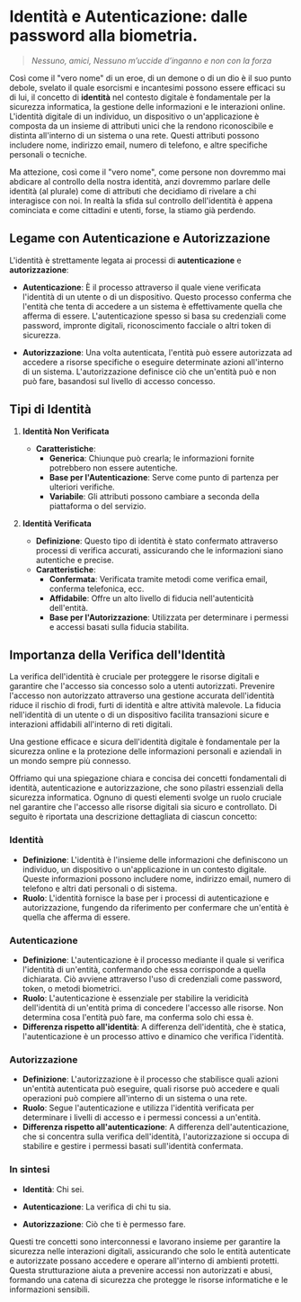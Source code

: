 <!-- \cleardoublepage -->


# Identità e Autenticazione: dalle password alla biometria.


> *Nessuno, amici, Nessuno m’uccide d’inganno e non con la forza*



Così come il "vero nome" di un eroe, di un demone o di un dio è il suo punto debole, svelato il quale esorcismi e incantesimi possono essere efficaci su di lui, il concetto di **identità** nel contesto digitale è fondamentale per la sicurezza informatica, la gestione delle informazioni e le interazioni online. L'identità digitale di un individuo, un dispositivo o un'applicazione è composta da un insieme di attributi unici che la rendono riconoscibile e distinta all'interno di un sistema o una rete. Questi attributi possono includere nome, indirizzo email, numero di telefono, e altre specifiche personali o tecniche.

Ma attezione, così come il "vero nome", come persone non dovremmo mai abdicare al controllo della nostra identità, anzi dovremmo parlare delle identità (al plurale) come di attributi che decidiamo di rivelare a chi interagisce con noi. In realtà la sfida sul controllo dell'identità è appena cominciata e come cittadini e utenti, forse, la stiamo già perdendo.

## Legame con Autenticazione e Autorizzazione

L'identità è strettamente legata ai processi di **autenticazione** e **autorizzazione**:

- **Autenticazione**: È il processo attraverso il quale viene verificata l'identità di un utente o di un dispositivo. Questo processo conferma che l'entità che tenta di accedere a un sistema è effettivamente quella che afferma di essere. L'autenticazione spesso si basa su credenziali come password, impronte digitali, riconoscimento facciale o altri token di sicurezza.
  
- **Autorizzazione**: Una volta autenticata, l'entità può essere autorizzata ad accedere a risorse specifiche o eseguire determinate azioni all'interno di un sistema. L'autorizzazione definisce ciò che un'entità può e non può fare, basandosi sul livello di accesso concesso.

## Tipi di Identità

1. **Identità Non Verificata**
   - **Caratteristiche**:
     - **Generica**: Chiunque può crearla; le informazioni fornite potrebbero non essere autentiche.
     - **Base per l'Autenticazione**: Serve come punto di partenza per ulteriori verifiche.
     - **Variabile**: Gli attributi possono cambiare a seconda della piattaforma o del servizio.
   
2. **Identità Verificata**
   - **Definizione**: Questo tipo di identità è stato confermato attraverso processi di verifica accurati, assicurando che le informazioni siano autentiche e precise.
   - **Caratteristiche**:
     - **Confermata**: Verificata tramite metodi come verifica email, conferma telefonica, ecc.
     - **Affidabile**: Offre un alto livello di fiducia nell'autenticità dell'entità.
     - **Base per l'Autorizzazione**: Utilizzata per determinare i permessi e accessi basati sulla fiducia stabilita.

## Importanza della Verifica dell'Identità

La verifica dell'identità è cruciale per proteggere le risorse digitali e garantire che l'accesso sia concesso solo a utenti autorizzati. Prevenire l'accesso non autorizzato attraverso una gestione accurata dell'identità riduce il rischio di frodi, furti di identità e altre attività malevole. La fiducia nell'identità di un utente o di un dispositivo facilita transazioni sicure e interazioni affidabili all'interno di reti digitali.

Una gestione efficace e sicura dell'identità digitale è fondamentale per la sicurezza online e la protezione delle informazioni personali e aziendali in un mondo sempre più connesso.


Offriamo qui una spiegazione chiara e concisa dei concetti fondamentali di identità, autenticazione e autorizzazione, che sono pilastri essenziali della sicurezza informatica. Ognuno di questi elementi svolge un ruolo cruciale nel garantire che l'accesso alle risorse digitali sia sicuro e controllato. Di seguito è riportata una descrizione dettagliata di ciascun concetto:

### Identità
- **Definizione**: L'identità è l'insieme delle informazioni che definiscono un individuo, un dispositivo o un'applicazione in un contesto digitale. Queste informazioni possono includere nome, indirizzo email, numero di telefono e altri dati personali o di sistema.
- **Ruolo**: L'identità fornisce la base per i processi di autenticazione e autorizzazione, fungendo da riferimento per confermare che un'entità è quella che afferma di essere.

### Autenticazione
- **Definizione**: L'autenticazione è il processo mediante il quale si verifica l'identità di un'entità, confermando che essa corrisponde a quella dichiarata. Ciò avviene attraverso l'uso di credenziali come password, token, o metodi biometrici.
- **Ruolo**: L'autenticazione è essenziale per stabilire la veridicità dell'identità di un'entità prima di concedere l'accesso alle risorse. Non determina cosa l'entità può fare, ma conferma solo chi essa è.
- **Differenza rispetto all'identità**: A differenza dell'identità, che è statica, l'autenticazione è un processo attivo e dinamico che verifica l'identità.

### Autorizzazione
- **Definizione**: L'autorizzazione è il processo che stabilisce quali azioni un'entità autenticata può eseguire, quali risorse può accedere e quali operazioni può compiere all'interno di un sistema o una rete.
- **Ruolo**: Segue l'autenticazione e utilizza l'identità verificata per determinare i livelli di accesso e i permessi concessi a un'entità.
- **Differenza rispetto all'autenticazione**: A differenza dell'autenticazione, che si concentra sulla verifica dell'identità, l'autorizzazione si occupa di stabilire e gestire i permessi basati sull'identità confermata.

### In sintesi

- **Identità**: Chi sei.

- **Autenticazione**: La verifica di chi tu sia.

- **Autorizzazione**: Ciò che ti è permesso fare.


Questi tre concetti sono interconnessi e lavorano insieme per garantire la sicurezza nelle interazioni digitali, assicurando che solo le entità autenticate e autorizzate possano accedere e operare all'interno di ambienti protetti. Questa strutturazione aiuta a prevenire accessi non autorizzati e abusi, formando una catena di sicurezza che protegge le risorse informatiche e le informazioni sensibili.

<!-- non rimuovere il commento newpage -->
<!-- \newpage -->